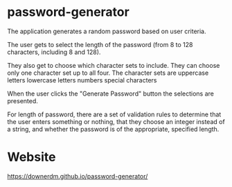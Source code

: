 # password-generator

The application generates a random password based on user criteria.

The user gets to select the length of the password (from 8 to 128 characters, including 8 and 128).

They also get to choose which character sets to include.  They can choose only one character set up to all four.  The character sets are
uppercase letters
lowercase letters
numbers
special characters

When the user clicks the "Generate Password" button the selections are presented.

For length of password, there are a set of validation rules to determine that the user enters something or nothing, that they choose an integer instead of a string, and whether the password is of the appropriate, specified length.

# Website
https://downerdm.github.io/password-generator/
